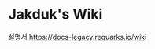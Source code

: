 <!-- TITLE: Jakduk's Wiki -->
<!-- SUBTITLE: 작두K의 지식공유 공간 -->

# Jakduk's Wiki
설명서 https://docs-legacy.requarks.io/wiki